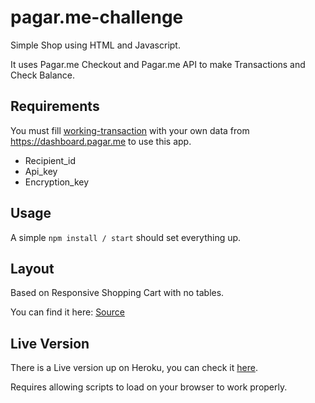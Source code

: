 # pagar.me-challenge
Simple Shop using HTML and Javascript.

It uses Pagar.me Checkout and Pagar.me API to make Transactions and Check Balance.

## Requirements
You must fill [working-transaction](js/working-transaction.js) with your own data from https://dashboard.pagar.me to use this app.
- Recipient_id
- Api_key
- Encryption_key

## Usage
A simple `npm install / start` should set everything up.

## Layout
Based on Responsive Shopping Cart with no tables.

You can find it here: [Source](https://codepen.io/alex_rodrigues/pen/ABGdg)

## Live Version
There is a Live version up on Heroku, you can check it [here](https://pagar-me-challenge.herokuapp.com/#).

Requires allowing scripts to load on your browser to work properly.
